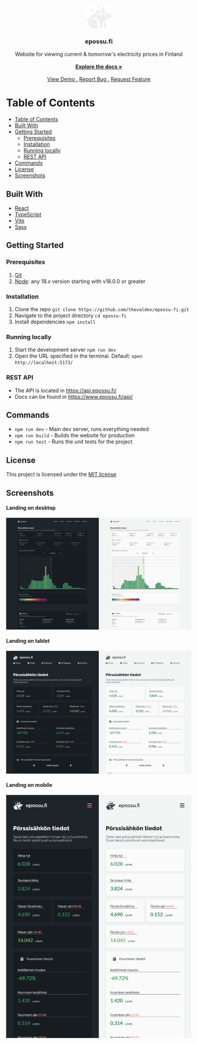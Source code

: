 <br/>
<div align="center">
<a href="https://github.com/thevaldev/epossu-fi">
<img src="https://raw.githubusercontent.com/thevaldev/epossu-fi/main/src/assets/possu.png" alt="Logo" height="64">
</a>
<h3 align="center">epossu.fi</h3>
<p align="center">
Website for viewing current & tomorrow's electricity prices in Finland
<br/>
<br/>
<a href="https://github.com/thevaldev/epossu-fi"><strong>Explore the docs »</strong></a>
<br/>
<br/>
<a href="https://www.epossu.fi/">View Demo .</a>  
<a href="https://github.com/thevaldev/epossu-fi/issues/new?labels=bug">Report Bug .</a>
<a href="https://github.com/thevaldev/epossu-fi/issues/new?labels=enhancement">Request Feature</a>
</p>
</div>

# Table of Contents

- [Table of Contents](#table-of-contents)
- [Built With](#built-with)
- [Getting Started](#getting-started)
  - [Prerequisites](#prerequisites)
  - [Installation](#installation)
  - [Running locally](#running-locally)
  - [REST API](#rest-api)
- [Commands](#commands)
- [License](#license)
- [Screenshots](#screenshots)

## Built With

- [React](https://reactjs.org)
- [TypeScript](https://www.typescriptlang.org/)
- [Vite](https://vitejs.dev/)
- [Sass](https://sass-lang.com/)

## Getting Started

### Prerequisites

1. [Git](https://git-scm.com/)
2. [Node](https://nodejs.org/): any 18.x version starting with v18.0.0 or greater

### Installation

1. Clone the repo `git clone https://github.com/thevaldev/epossu-fi.git`
2. Navigate to the project directory `cd epossu-fi`
3. Install dependencies `npm install`

### Running locally

1. Start the development server `npm run dev`
2. Open the URL specified in the terminal. Default: `open http://localhost:5173/`

### REST API

- The API is located in https://api.epossu.fi/
- Docs can be found in https://www.epossu.fi/api/

## Commands

- `npm run dev` - Main dev server, runs everything needed
- `npm run build` - Builds the website for production
- `npm run test` - Runs the unit tests for the project

## License

This project is licensed under the [MIT license](https://raw.githubusercontent.com/thevaldev/epossu-fi/main/LICENSE)

## Screenshots

#### Landing on desktop

<img src="https://raw.githubusercontent.com/thevaldev/epossu-fi/main/src/assets/landing-desktop.png" alt="landing desktop">

#### Landing on tablet

<img src="https://raw.githubusercontent.com/thevaldev/epossu-fi/main/src/assets/landing-tablet.png" alt="landing tablet">

#### Landing on mobile

<img src="https://raw.githubusercontent.com/thevaldev/epossu-fi/main/src/assets/landing-phone.png" alt="landing phone">

